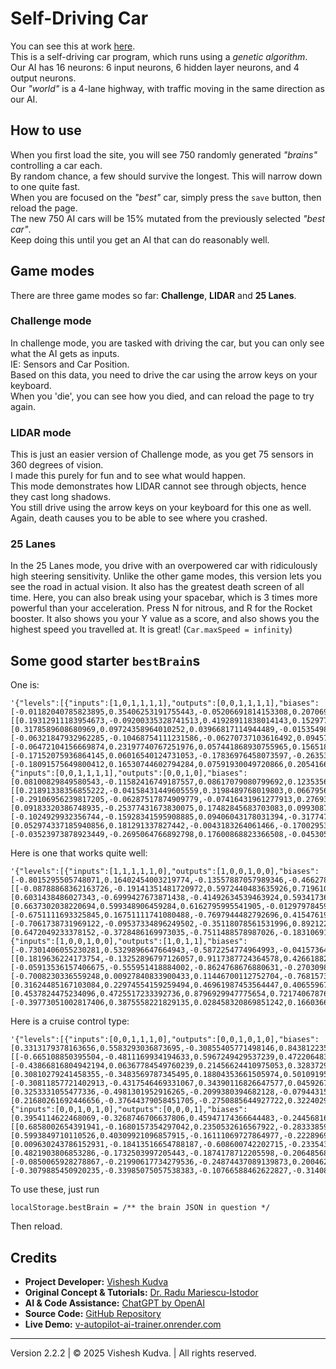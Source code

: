 # Self-Driving Car

You can see this at work [here](https://v-autopilot-ai-trainer.onrender.com/).  
This is a self-driving car program, which runs using a _genetic algorithm_.  
Our AI has 16 neurons: 6 input neurons, 6 hidden layer neurons, and 4 output neurons.  
Our _"world"_ is a 4-lane highway, with traffic moving in the same direction as our AI. 

## How to use

When you first load the site, you will see 750 randomly generated _"brains"_ controlling a car each.  
By random chance, a few should survive the longest. This will narrow down to one quite fast.  
When you are focused on the _"best"_ car, simply press the `save` button, then reload the page.  
The new 750 AI cars will be 15% mutated from the previously selected _"best car"_.  
Keep doing this until you get an AI that can do reasonably well. 

## Game modes

There are three game modes so far: **Challenge**, **LIDAR** and **25 Lanes**. 

### Challenge mode

In challenge mode, you are tasked with driving the car, but you can only see what the AI gets as inputs.  
IE: Sensors and Car Position.  
Based on this data, you need to drive the car using the arrow keys on your keyboard.  
When you 'die', you can see how you died, and can reload the page to try again. 

### LIDAR mode

This is just an easier version of Challenge mode, as you get 75 sensors in 360 degrees of vision.  
I made this purely for fun and to see what would happen.  
This mode demonstrates how LIDAR cannot see through objects, hence they cast long shadows.  
You still drive using the arrow keys on your keyboard for this one as well.  
Again, death causes you to be able to see where you crashed.

### 25 Lanes

In the 25 Lanes mode, you drive with an overpowered car with ridiculously high steering sensitivity. 
Unlike the other game modes, this version lets you see the road in actual vision. 
It also has the greatest death screen of all time. 
Here, you can also break using your spacebar, which is 3 times more powerful than your acceleration. 
Press N for nitrous, and R for the Rocket booster. 
It also shows you your Y value as a score, and also shows you the highest speed you travelled at. 
It is great! (`Car.maxSpeed = infinity`)

## Some good starter `bestBrain`s
One is:  
```
'{"levels":[{"inputs":[1,0,1,1,1,1],"outputs":[0,0,1,1,1,1],"biases":[-0.01182040785823895,0.35406253191755443,-0.05206691814153308,0.20706919974535298,-0.10797246745394426,-0.23915153622827912],"weights":[[0.19312911183954673,-0.09200335328741513,0.41928911838014143,0.15297713944334845,-0.04963911292127097,0.12303722951415212],[0.3178589608680969,0.09724358964010252,0.03966817114944489,-0.015354983530439542,-0.014024368521189802,0.20644620364912813],[-0.06321847932962285,-0.10468754111231586,-0.06270737103616492,0.09457287954791482,0.20359037014142134,-0.07448118111569169],[-0.06472104156669874,0.23197740767251976,0.057441868930755965,0.15651838211236999,-0.024679343794898834,-0.04954557468760923],[-0.17152075936864145,0.06016540124731053,-0.17836976458073597,-0.26353788716794463,-0.00535062805458851,-0.03793241134860208],[-0.18091575649800412,0.16530744602794284,0.07591930049720866,0.20541665678103702,0.3861037689937129,-0.05784733953840896]]},{"inputs":[0,0,1,1,1,1],"outputs":[0,0,1,0],"biases":[0.08100829849580543,-0.11582416749187557,0.08617079080799692,0.12353568590423061],"weights":[[0.21891338356855222,-0.04158431449605559,0.3198489768019803,0.06679566228150612],[-0.29106956239817205,-0.06287517874909779,-0.07416431961277913,0.2769391796878701],[0.09183320386748935,-0.25377431673830075,0.17482845683703083,0.09930874948178121],[-0.1024929932356744,-0.15928341595908885,0.09406043178031394,-0.3177475675790124],[0.052974337185940856,0.181291337827442,-0.0043183264061466,-0.17002953494170442],[-0.03523973878923449,-0.2695064766892798,0.17600868823366508,-0.04530570929298176]]}]}'
```
Here is one that works quite well:
```
'{"levels":[{"inputs":[1,1,1,1,1,0],"outputs":[1,0,0,1,0,0],"biases":[-0.8015295505748071,0.16402454003219774,-0.13557887057989346,-0.46627823531690527,-0.5573039339618608,0.6252767642102464],"weights":[[-0.08788868362163726,-0.19141351481720972,0.5972440483635926,0.719610998551176,-0.45747194385540235,-0.16057115879411837],[0.6031438486027343,-0.6999427673871438,-0.41492634539463924,0.5934173613477278,0.09388247178564521,0.6951598775048287],[0.6637302038220694,0.599348906459284,0.6162795995541905,-0.012979784593679811,-0.8897734600368571,-0.05900793002421835],[-0.6751111693325845,0.16751111741080488,-0.7697944482792696,0.4154761960085519,0.37711619801602636,-0.8560602523605734],[-0.7061738731969122,-0.09537334896249502,-0.35118078561531996,0.8921224731760574,0.24371666604507172,0.36146244974296815],[0.6472049233378152,-0.3728486169973035,-0.7511488578987026,-0.18310691039561877,0.8242115053107268,-0.23902482164489433]]},{"inputs":[1,0,0,1,0,0],"outputs":[1,0,1,1],"biases":[-0.7301406055230281,0.5329896647664943,-0.5872254774964993,-0.04157364414213194],"weights":[[0.1819636224173754,-0.13252896797126057,0.9117387724364578,0.42661882928319667],[-0.05913536157406675,-0.555951418884002,-0.8624768676880631,-0.27030989965922503],[-0.7008230336559248,0.00927840833900433,0.11446700112752704,-0.7681573366742185],[0.31624485167103084,0.22974554159259494,0.46961987453564447,0.40655967071142984],[0.4537824475234096,0.4725517233392736,0.8796929947775654,0.7217406787677544],[-0.39773051002817406,0.3875558221829135,0.028458320869851242,0.16603664818334254]]}]}'
```
Here is a cruise control type:
```
'{"levels":[{"inputs":[0,0,1,1,1,0],"outputs":[0,0,1,0,1,0],"biases":[0.3313179378163656,0.5583293036873695,-0.30855405771498146,0.8438122350518391,-0.20258411119912118,0.053490682915185404],"weights":[[-0.665108850395504,-0.4811169934194633,0.5967249429537239,0.4722064838790454,0.05896786211089167,-0.5343354327691278],[-0.43866816804942194,0.06367784549760239,0.21456624410975053,0.3283729717062446,0.0811356249190107,-0.08558398514760045],[0.30810279241458355,-0.3483569787345495,0.18804353661505974,0.501091953598298,0.37149126245892833,-0.49644969496388114],[-0.30811857721402913,-0.4317546469331067,0.34390116826647577,0.045926742627089644,0.027530665338414473,-0.4532771250537914],[0.3253331055477336,-0.4981301952916265,-0.2099380394682128,-0.07944315919195305,-0.07634467673032735,0.010447986242411],[0.21680261692446656,-0.37644379058451705,-0.2750885644927722,0.32240296800524837,0.07298739936445045,0.45845592241956595]]},{"inputs":[0,0,1,0,1,0],"outputs":[0,0,0,1],"biases":[0.3954114622468069,-0.3268746706637806,0.45947174366644483,-0.24456816031830442],"weights":[[0.6858002654391941,-0.1680157354297042,0.2350532616567922,-0.283338592127384],[0.5993849710110526,0.40309921096857915,-0.16111069727864977,-0.22289699668552954],[0.009630243786152931,-0.18413516654788187,-0.608600742202715,-0.23354388347777844],[0.4821903806853286,-0.1732503997205443,-0.1874178712205598,-0.20648568835331432],[-0.0850065928278867,-0.21990617734279536,-0.24874437089139873,0.20046233267019659],[-0.3079885450920235,-0.33985075057538383,-0.10766588462622827,-0.31408101088022733]]}]}'
```
To use these, just run  
```
localStorage.bestBrain = /** the brain JSON in question */
```
Then reload.

## Credits

- **Project Developer:** [Vishesh Kudva](https://github.com/Visheshbons)
- **Original Concept & Tutorials:** [Dr. Radu Mariescu-Istodor](https://github.com/gniziemazity/Self-driving-car)
- **AI & Code Assistance:** [ChatGPT by OpenAI](https://openai.com/chatgpt)
- **Source Code:** [GitHub Repository](https://github.com/Visheshbons/self-driving-car)
- **Live Demo:** [v-autopilot-ai-trainer.onrender.com](https://v-autopilot-ai-trainer.onrender.com)

---

Version 2.2.2 | &copy; 2025 Vishesh Kudva. | All rights reserved.
